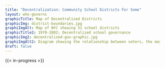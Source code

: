 ```yaml
--- 
title: "Decentralization: Community School Districts For Some"
layout: who-governs
graphicTitle: Map of Decentralized Districts
graphicImg: district-boundaries.jpg
graphiImgAlt: Map of NYC showing 31 school districts
graphicTitle2: 1970-2002; Decentralized school governance
graphicImg2: decentralized-gov-graphic.jpg
graphiImgAlt2: Diagram showing the relationship between voters, the mayor, borough presidents, board of education, district boards, and the rest of the school system 
draft: false
--- 
```


{{< in-progress >}}
